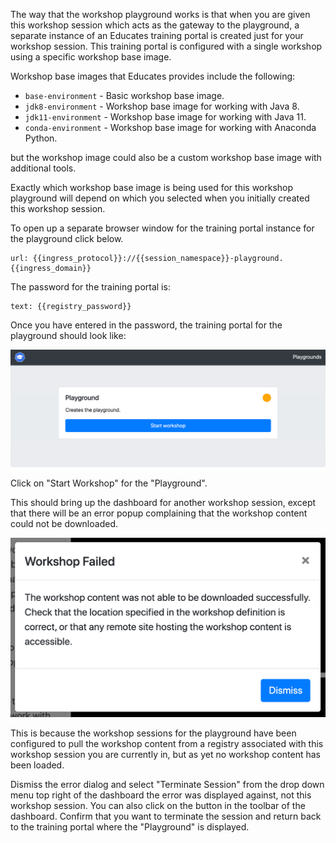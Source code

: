 The way that the workshop playground works is that when you are given this workshop session which acts as the gateway to the playground, a separate instance of an Educates training portal is created just for your workshop session. This training portal is configured with a single workshop using a specific workshop base image.

Workshop base images that Educates provides include the following:

* ``base-environment`` - Basic workshop base image.
* ``jdk8-environment`` - Workshop base image for working with Java 8.
* ``jdk11-environment`` - Workshop base image for working with Java 11.
* ``conda-environment`` - Workshop base image for working with Anaconda Python.

but the workshop image could also be a custom workshop base image with additional tools.

Exactly which workshop base image is being used for this workshop playground will depend on which you selected when you initially created this workshop session.

To open up a separate browser window for the training portal instance for the playground click below.

```dashboard:open-url
url: {{ingress_protocol}}://{{session_namespace}}-playground.{{ingress_domain}}
```

The password for the training portal is:

```workshop:copy
text: {{registry_password}}
```

Once you have entered in the password, the training portal for the playground should look like:

![](workshop-playground-portal.png)

Click on "Start Workshop" for the "Playground".

This should bring up the dashboard for another workshop session, except that there will be an error popup complaining that the workshop content could not be downloaded.

![](no-workshop-content-found.png)

This is because the workshop sessions for the playground have been configured to pull the workshop content from a registry associated with this workshop session you are currently in, but as yet no workshop content has been loaded.

Dismiss the error dialog and select "Terminate Session" from the drop down menu top right of the dashboard the error was displayed against, not this workshop session. You can also click on the <span class="fa fa-sign-out-alt"></span> button in the toolbar of the dashboard. Confirm that you want to terminate the session and return back to the training portal where the "Playground" is displayed.
